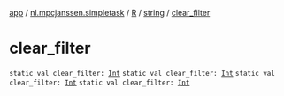 [app](../../../index.md) / [nl.mpcjanssen.simpletask](../../index.md) / [R](../index.md) / [string](index.md) / [clear_filter](.)

# clear_filter

`static val clear_filter: `[`Int`](https://kotlinlang.org/api/latest/jvm/stdlib/kotlin/-int/index.html)
`static val clear_filter: `[`Int`](https://kotlinlang.org/api/latest/jvm/stdlib/kotlin/-int/index.html)
`static val clear_filter: `[`Int`](https://kotlinlang.org/api/latest/jvm/stdlib/kotlin/-int/index.html)
`static val clear_filter: `[`Int`](https://kotlinlang.org/api/latest/jvm/stdlib/kotlin/-int/index.html)